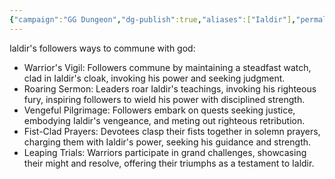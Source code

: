 ```yaml
---
{"campaign":"GG Dungeon","dg-publish":true,"aliases":["Ialdir"],"permalink":"/ialdir/","dgPassFrontmatter":true}
---
```


Ialdir's followers ways to commune with god:
- Warrior's Vigil: Followers commune by maintaining a steadfast watch, clad in Ialdir's cloak, invoking his power and seeking judgment.
- Roaring Sermon: Leaders roar Ialdir's teachings, invoking his righteous fury, inspiring followers to wield his power with disciplined strength.
- Vengeful Pilgrimage: Followers embark on quests seeking justice, embodying Ialdir's vengeance, and meting out righteous retribution.
- Fist-Clad Prayers: Devotees clasp their fists together in solemn prayers, charging them with Ialdir's power, seeking his guidance and strength.
- Leaping Trials: Warriors participate in grand challenges, showcasing their might and resolve, offering their triumphs as a testament to Ialdir.